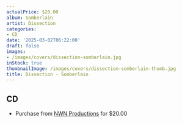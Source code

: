 ```yaml
---
actualPrice: $20.00
album: Somberlain
artist: Dissection
categories:
- CD
date: '2025-03-02T06:22:00'
draft: false
images:
- /images/covers/dissection-somberlain.jpg
inStock: true
thumbnailImage: /images/covers/dissection-somberlain-thumb.jpg
title: Dissection - Somberlain
---
```


## CD
* Purchase from [NWN Productions](http://shop.nwnprod.com/index.php?route=product/product&path=93&product_id=55616&sort=pd.name&order=ASC) for $20.00
